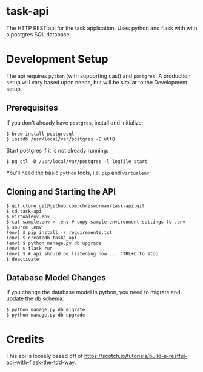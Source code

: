 # task-api
The HTTP REST api for the task application.  Uses python and flask with with a
postgres SQL database.

# Development Setup
The api requires `python` (with supporting cast) and `postgres`.  A production
setup will vary based upon needs, but will be similar to the Development setup.

## Prerequisites
If you don't already have `postgres`, install and initialize:
```
$ brew install postgresql
$ initdb /usr/local/var/postgres -E utf8
```

Start postgres if it is not already running:
```
$ pg_ctl -D /usr/local/var/postgres -l logfile start
```

You'll need the basic `python` tools, i.e. `pip` and `virtualenv`:

## Cloning and Starting the API
```
$ git clone git@github.com:chrisworman/task-api.git
$ cd task-api
$ virtualenv env
$ cat sample.env > .env # copy sample environment settings to .env
$ source .env
(env) $ pip install -r requirements.txt
(env) $ createdb tasks_api
(env) $ python manage.py db upgrade
(env) $ flask run
(env) $ # api should be listening now ... CTRL+C to stop
$ deactivate
```

## Database Model Changes
If you change the database model in python, you need to migrate and update the
db schema:
```
$ python manage.py db migrate
$ python manage.py db upgrade
```

# Credits
This api is loosely based off of https://scotch.io/tutorials/build-a-restful-api-with-flask-the-tdd-way.
